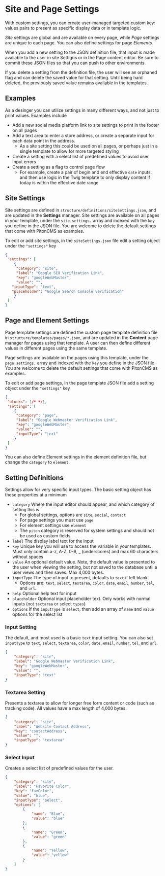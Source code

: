 # Site and Page Settings

With custom settings, you can create user-managed targeted custom key: values pairs to present as specific display data or in template logic.

_Site_ settings are global and are available on every page, while _Page_ settings are unique to each page. You can also define settings for page _Elements_.

When you add a new setting to the JSON definition file, that input is made available to the user in site Settigns or in the Page content editor. Be sure to commit these JSON files so that you can push to other environments.

If you delete a setting from the definition file, the user will see an orphaned flag and can delete the saved value for that setting. Until being hard deleted, the previously saved value remains available in the templates.

## Examples
As a desinger you can utilize settings in many different ways, and not just to print values. Examples include

* Add a new social media platform link to site settings to print in the footer on all pages
* Add a text area to enter a store address, or create a separate input for each data point in the address.
  * As a site setting this could be used on all pages, or perhaps just in a single template to allow for more targeted styling
* Create a setting with a select list of predefined values to avoid user input errors
* Create a setting as a flag to control page flow
  * For example, create a pair of begin and end effective `date` inputs, and then use logic in the Twig template to only display content if today is within the effective date range

## Site Settings
Site settings are defined in `structure/definitions/siteSettings.json`, and are updated in the **Settings** manager. Site settings are available on all pages in your template, under the `site.settings.` array and indexed with the `key` you define in the JSON file. You are welcome to delete the default settings that come with PitonCMS as examples.

To edit or add site settings, in the `siteSettings.json` file edit a setting object under the `"settings"` key

```json
{
 "settings": [
	{
	 "category": "site",
	 "label": "Google SEO Verification Link",
	 "key": "googleWebMaster",
	 "value": "",
   "inputType": "text",
   "placeholder": "Google Search Console verification"
    }
 ]
}
```

## Page and Element Settings
Page template settings are defined the custom page template definition file in `structure/templates/pages/*.json`, and are updated in the **Content** page manager for pages using that template. A user can then define different values in different pages using the same template.

Page settings are available on the pages using this template, under the `page.settings.` array and indexed with the `key` you define in the JSON file. You are welcome to delete the default settings that come with PitonCMS as examples.

To edit or add page settings, in the page template JSON file add a setting object under the `"settings"` key

```json
{
 "blocks": [/* */],
 "settings": [
	{
	 "category": "page",
	 "label": "Google Webmaster Verification Link",
	 "key": "googleWebMaster",
	 "value": "",
	 "inputType": "text"
    }
 ]
}
```
You can also define Element settings in the element definition file, but change the `category` to `element`.

## Setting Definitions
Settings allow for very specific input types. The basic setting object has these properties at a minimum

* `category` Where the input editor should appear, and which category of setting this is
  * For global settings, options are `site`, `social`, `contact`
  * For page settings you must use `page`
  * For element settings use `element`
  * The `piton` category is reserved for system settings and should not be used as custom fields
* `label` The display label text for the input
* `key` Unique key you will use to access the variable in your templates. Must only contain a-z, A-Z, 0-9, _ (underscores) and max 60 characters without spaces
* `value` An optional default value. Note, the default value is presented to the user when viewing the setting, but not saved to the database until a user views and then saves. Max 4,000 bytes.
* `inputType` The type of input to present, defaults to `text` if left blank
  * Options are: `text`, `select`, `textarea`, `color`, `date`, `email`, `number`, `tel`, and `url`.
* `help` Optional help text for input
* `placeholder` Optional input placeholder text. Only works with normal inputs (not `textarea` or select `types`)
* `options` If the `inputType` is `select`, then add an array of `name` and `value` options for the select list

### Input Setting
The default, and most used is a basic `text` input setting. You can also set `inputType` to `text`, `select`, `textarea`, `color`, `date`, `email`, `number`, `tel`, and `url`.

```json
{
    "category": "site",
    "label": "Google Webmaster Verification Link",
    "key": "googleWebMaster",
    "value": "",
    "inputType": "text"
}
```

### Textarea Setting
Presents a textarea to allow for longer free form content or code (such as tracking code). All values have a max length of 4,000 bytes.

```json
{
    "category": "site",
    "label": "Website Contact Address",
    "key": "contactAddress",
    "value": "",
    "inputType": "textarea"
}
```

### Select Input
Creates a select list of predefined values for the user.

```json
{
    "category": "site",
    "label": "Favorite Color",
    "key": "favColor",
    "value": "blue",
    "inputType": "select",
    "options": [
        {
            "name": "Blue",
            "value": "blue"
        },
        {
            "name": "Green",
            "value": "green"
        },
        {
            "name": "Yellow",
            "value": "yellow"
        }
    ]
}
```
